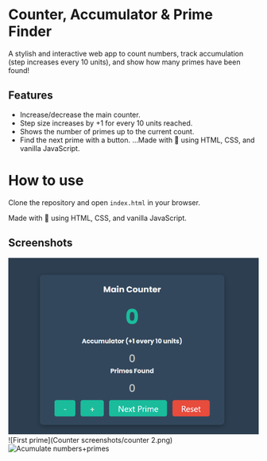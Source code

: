 # Counter, Accumulator & Prime Finder

A stylish and interactive web app to count numbers, track accumulation (step increases every 10 units), and show how many primes have been found!

## Features

- Increase/decrease the main counter.
- Step size increases by +1 for every 10 units reached.
- Shows the number of primes up to the current count.
- Find the next prime with a button.
…Made with 💚 using HTML, CSS, and vanilla JavaScript.
# How to use

Clone the repository and open `index.html` in your browser.

Made with 💚 using HTML, CSS, and vanilla JavaScript.

## Screenshots
![Captura de pantalla del contador](https://github.com/pierox-afk/counter-accumulator-prime/blob/295c106fcc9b73479b9089129826b2a58fba5c48/Counter%20screenshots/counter%201.png)
![First prime](Counter screenshots/counter 2.png)
![Acumulate numbers+primes](counter-screenshots/counter-3.png)

